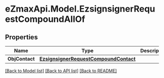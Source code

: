 
# eZmaxApi.Model.EzsignsignerRequestCompoundAllOf

## Properties

Name | Type | Description | Notes
------------ | ------------- | ------------- | -------------
**ObjContact** | [**EzsignsignerRequestCompoundContact**](EzsignsignerRequestCompoundContact.md) |  | 

[[Back to Model list]](../README.md#documentation-for-models)
[[Back to API list]](../README.md#documentation-for-api-endpoints)
[[Back to README]](../README.md)

